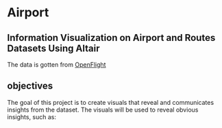 # Airport
## Information Visualization on Airport and Routes Datasets Using Altair

The data is gotten from [OpenFlight](https://openflights.org/data.html)

## objectives

The goal of this project is to create  visuals that reveal and communicates insights from the dataset. The visuals will be used to reveal obvious insights, such as:
